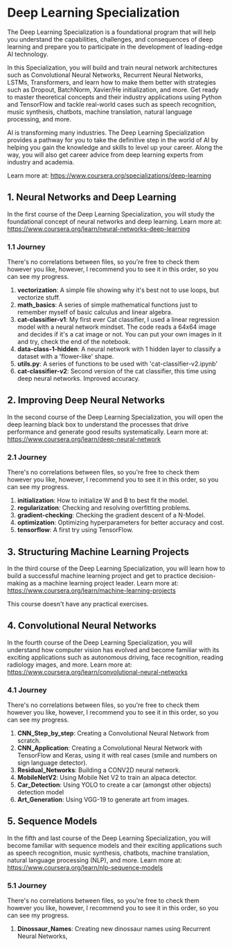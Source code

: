 # Deep Learning Specialization
The Deep Learning Specialization is a foundational program that will help you understand the capabilities, challenges, and consequences of deep learning and prepare you to participate in the development of leading-edge AI technology. 

In this Specialization, you will build and train neural network architectures such as Convolutional Neural Networks, Recurrent Neural Networks, LSTMs, Transformers, and learn how to make them better with strategies such as Dropout, BatchNorm, Xavier/He initialization, and more. Get ready to master theoretical concepts and their industry applications using Python and TensorFlow and tackle real-world cases such as speech recognition, music synthesis, chatbots, machine translation, natural language processing, and more.

AI is transforming many industries. The Deep Learning Specialization provides a pathway for you to take the definitive step in the world of AI by helping you gain the knowledge and skills to level up your career. Along the way, you will also get career advice from deep learning experts from industry and academia.

Learn more at: https://www.coursera.org/specializations/deep-learning

## 1. Neural Networks and Deep Learning
In the first course of the Deep Learning Specialization, you will study the foundational concept of neural networks and deep learning. 
Learn more at: https://www.coursera.org/learn/neural-networks-deep-learning

### 1.1 Journey
There's no correlations between files, so you're free to check them however you like, however, I recommend you to see it in this order, so you can see my progress.

1. **vectorization**: A simple file showing why it's best not to use loops, but vectorize stuff.
2. **math_basics**: A series of simple mathematical functions just to remember myself of basic calculus and linear algebra.
3. **cat-classifier-v1**: My first ever Cat classifier, I used a linear regression model with a neural network mindset. The code reads a 64x64 image and decides if it's a cat image or not. You can put your own images in it and try, check the end of the notebook.
4. **data-class-1-hidden**: A neural network with 1 hidden layer to classify a dataset with a 'flower-like' shape.
5. **utils.py**: A series of functions to be used with 'cat-classifier-v2.ipynb'
6. **cat-classifier-v2**: Second version of the cat classifier, this time using deep neural networks. Improved accuracy.

## 2. Improving Deep Neural Networks
In the second course of the Deep Learning Specialization, you will open the deep learning black box to understand the processes that drive performance and generate good results systematically. 
Learn more at: https://www.coursera.org/learn/deep-neural-network

### 2.1 Journey
There's no correlations between files, so you're free to check them however you like, however, I recommend you to see it in this order, so you can see my progress.

1. **initialization**: How to initialize W and B to best fit the model.
2. **regularization**: Checking and resolving overfitting problems.
3. **gradient-checking**: Checking the gradient descent of a N-Model.
4. **optimization**: Optimizing hyperparameters for better accuracy and cost.
5. **tensorflow**: A first try using TensorFlow.

## 3. Structuring Machine Learning Projects
In the third course of the Deep Learning Specialization, you will learn how to build a successful machine learning project and get to practice decision-making as a machine learning project leader. 
Learn more at: https://www.coursera.org/learn/machine-learning-projects

This course doesn't have any practical exercises.

## 4. Convolutional Neural Networks
In the fourth course of the Deep Learning Specialization, you will understand how computer vision has evolved and become familiar with its exciting applications such as autonomous driving, face recognition, reading radiology images, and more.
Learn more at: https://www.coursera.org/learn/convolutional-neural-networks

### 4.1 Journey
There's no correlations between files, so you're free to check them however you like, however, I recommend you to see it in this order, so you can see my progress.

1. **CNN_Step_by_step**: Creating a Convolutional Neural Network from scratch.
2. **CNN_Application**: Creating a Convolutional Neural Network with TensorFlow and Keras, using it with real cases (smile and numbers on sign language detector).
3. **Residual_Networks**: Building a CONV2D neural network.
4. **MobileNetV2**: Using Mobile Net V2 to train an alpaca detector.
5. **Car_Detection**: Using YOLO to create a car (amongst other objects) detection model
6. **Art_Generation**: Using VGG-19 to generate art from images.

## 5. Sequence Models
In the fifth and last course of the Deep Learning Specialization, you will become familiar with sequence models and their exciting applications such as speech recognition, music synthesis, chatbots, machine translation, natural language processing (NLP), and more. 
Learn more at: https://www.coursera.org/learn/nlp-sequence-models

### 5.1 Journey
There's no correlations between files, so you're free to check them however you like, however, I recommend you to see it in this order, so you can see my progress.

1. **Dinossaur_Names**: Creating new dinossaur names using Recurrent Neural Networks,
